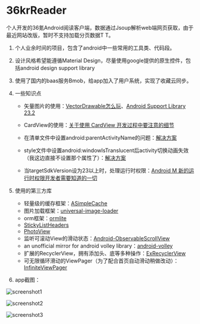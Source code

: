 36krReader
======

个人开发的36氪Android阅读客户端，数据通过Jsoup解析web端网页获取，由于最近网站改版，暂时不支持加载分页数据T T。

1. 个人业余时间的项目，包含了android中一些常用的工具类、代码段。

2. 设计风格希望能遵循Material Design，尽量使用google提供的原生控件，包括android design support library

3. 使用了国内的baas服务Bmob，给app加入了用户系统，实现了收藏云同步。

4. 一些知识点

	- 矢量图片的使用：[VectorDrawable怎么玩](http://www.jianshu.com/p/456df1434739)、[Android Support Library 23.2](http://chinagdg.org/2016/03/android-support-library-23-2/)
	
	- CardView的使用：[关于使用 CardView 开发过程中要注意的细节](http://blog.feng.moe/2015/10/24/something-about-cardview-development/)

	- 在清单文件中设置android:parentActivityName的问题：[解决方案](http://blog.csdn.net/mengweiqi33/article/details/41285699)
	
	- style文件中设置android:windowIsTranslucent后activity切换动画失效（我这边直接不设置那个属性了）：[解决方案](http://blog.csdn.net/fancylovejava/article/details/39643449)

	- 当targetSdkVersion设为23以上时，处理运行时权限：[Android M 新的运行时权限开发者需要知道的一切
](http://jijiaxin89.com/2015/08/30/Android-s-Runtime-Permission/)
5. 使用的第三方库

	- 轻量级的缓存框架：[ASimpleCache](https://github.com/yangfuhai/ASimpleCache "")
	- 图片加载框架：[universal-image-loader](https://github.com/nostra13/Android-Universal-Image-Loader "")
	- orm框架：[ormlite](https://github.com/j256/ormlite-android "")
	- [StickyListHeaders](https://github.com/emilsjolander/StickyListHeaders "")
	- [PhotoView](https://github.com/chrisbanes/PhotoView "")
	- 监听可滚动View的滑动状态：[Android-ObservableScrollView](https://github.com/ksoichiro/Android-ObservableScrollView "")
	- an unofficial mirror for android volley library：[android-volley](https://github.com/mcxiaoke/android-volley "")
	- 扩展的RecyclerView，拥有添加头、底等多种操作：[ExRecyclerView](https://github.com/tianzhijiexian/ExRecyclerView "")
	- 可无限循环滑动的ViewPager（为了配合首页自动滑动稍做改动）：[InfiniteViewPager](https://github.com/antonyt/InfiniteViewPager "")

6. app截图：

![screenshot1](https://raw.githubusercontent.com/kinneyyan/36krReader/master/Screenshots/device-2015-10-29-152645.png)

![screenshot2](https://raw.githubusercontent.com/kinneyyan/36krReader/master/Screenshots/device-2015-10-29-152823.png)

![screenshot3](https://raw.githubusercontent.com/kinneyyan/36krReader/master/Screenshots/device-2015-10-29-152910.png)
